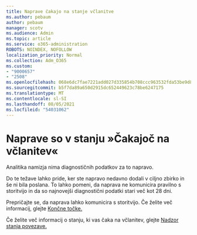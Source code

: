 ```yaml
---
title: Naprave čakajo na stanje včlanitve
ms.author: pebaum
author: pebaum
manager: scotv
ms.audience: Admin
ms.topic: article
ms.service: o365-administration
ROBOTS: NOINDEX, NOFOLLOW
localization_priority: Normal
ms.collection: Adm_O365
ms.custom:
- "9000657"
- "2508"
ms.openlocfilehash: 068e6dc7fae7221add027d335854b708ccc963532fda53be9d8f54bc578abab6
ms.sourcegitcommit: b5f7da89a650d2915dc652449623c78be6247175
ms.translationtype: MT
ms.contentlocale: sl-SI
ms.lasthandoff: 08/05/2021
ms.locfileid: "54031062"
---
```

# <a name="devices-are-in-awaiting-enrollment-state"></a>Naprave so v stanju »Čakajoč na včlanitev«

Analitika namizja nima diagnostičnih podatkov za to napravo. 

Do te težave lahko pride, ker ste napravo nedavno dodali v ciljno zbirko in še ni bila poslana. To lahko pomeni, da naprava ne komunicira pravilno s storitvijo in da so najnovejši diagnostični podatki stari več kot 28 dni.

Prepričajte se, da naprava lahko komunicira s storitvijo. Če želite več informacij, glejte [Končne točke.](https://docs.microsoft.com/configmgr/desktop-analytics/enable-data-sharing#endpoints)

Če želite več informacij o stanju, ki vas čaka na včlanitev, glejte [Nadzor stanja povezave.](https://docs.microsoft.com/configmgr/desktop-analytics/monitor-connection-health#awaiting-enrollment)